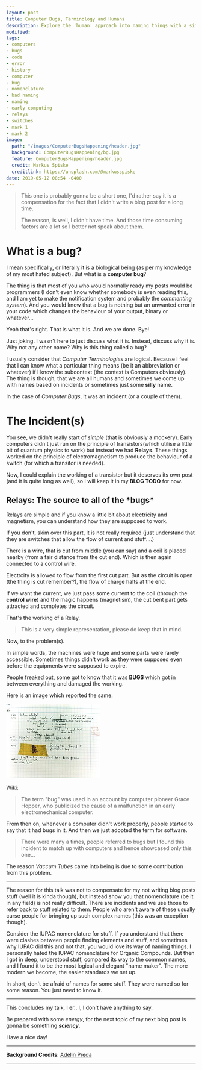```yaml
---
layout: post
title: Computer Bugs, Terminology and Humans
description: Explore the 'human' approach into naming things with a simple (computer history based) example.
modified:
tags:
- computers
- bugs
- code
- error
- history
- computer
- bug
- nomenclature
- bad naming
- naming
- early computing
- relays
- switches
- mark 1
- mark 2
image:
  path: "/images/ComputerBugsHappening/header.jpg"
  background: ComputerBugsHappening/bg.jpg
  feature: ComputerBugsHappening/header.jpg
  credit: Markus Spiske
  creditlink: https://unsplash.com/@markusspiske
date: 2019-05-12 08:54 -0400
---
```

> This one is probably gonna be a short one, I'd rather say it is a compensation for the fact that I didn't write a blog post for a long time.
> 
> The reason, is well, I didn't have time. And those time consuming factors are a lot so I better not speak about them.

# What is a bug?

I mean specifically, or literally it is a biological being (as per my knowledge of my most hated subject). But what is a **computer bug**?

The thing is that most of you who would normally ready my posts would be programmers (I don't even know whether somebody is even reading this, and I am yet to make the notification system and probably the *commenting system*). And you would know that a bug is nothing but an unwanted error in your code which changes the behaviour of your output, binary or whatever...

Yeah that's right. That is what it is. And we are done. Bye!

Just joking. I wasn't here to just discuss what it is. Instead, discuss why it is. Why not any other name? Why is this thing called a bug?

I usually consider that *Computer Terminologies* are logical. Because I feel that I can know what a particular thing means (be it an abbreviation or whatever) if I know the subcontext (the context is Computers obviously). The thing is though, that we are all humans and sometimes we come up with names based on incidents or sometimes just some **silly** name.

In the case of *Computer Bugs*, it was an incident (or a couple of them).

# The Incident(s)

You see, we didn't really start of *simple* (that is obviously a mockery). Early computers didn't just run on the principle of transistors(which utilise a little bit of quantum physics to work) but instead we had **Relays**. These things worked on the principle of electromagnetism to produce the behaviour of a switch (for which a transitor is needed).

Now, I could explain the working of a transistor but it deserves its own post (and it is quite long as well), so I will keep it in my **BLOG TODO** for now.

## Relays: The source to all of the \*bugs\*

Relays are simple and if you know a little bit about electricity and magnetism, you can understand how they are supposed to work.

If you don't, skim over this part, it is not really required (just understand that they are switches that allow the flow of current and stuff....)

There is a wire, that is cut from middle (you can say) and a coil is placed nearby (from a fair distance from the cut end). Which is then again connected to a control wire.

Electrcity is allowed to flow from the first cut part. But as the circuit is open (the thing is cut remember?), the flow of charge halts at the end.

If we want the current, we just pass some current to the coil (through the **control wire**) and the magic happens (magnetism), the cut bent part gets attracted and completes the circuit.

That's the working of a Relay.

> This is a very simple representation, please do keep that in mind.

Now, to the problem(s).

In simple words, the machines were huge and some parts were rarely accessible. Sometimes things didn't work as they were supposed even before the equipments were supposed to expire.

People freaked out, some got to know that it was <u>**BUGS**</u> which got in between everything and damaged the working.

Here is an image which reported the same:

![Bug Image](../images/ComputerBugsHappening/bug.jpg "A Moth Report")

Wiki:

> The term "bug" was used in an account by computer pioneer Grace Hopper, who publicized the cause of a malfunction in an early electromechanical computer.

From then on, whenever a computer didn't work properly, people started to say that it had bugs in it. And then we just adopted the term for software.

> There were many a times, people referred to bugs but I found this incident to match up with computers and hence showcased only this one...

The reason *Vaccum Tubes* came into being is due to some contribution from this problem.

---
The reason for this talk was not to compensate for my not writing blog posts stuff (well it is kinda though), but instead show you that nomenclature (be it in any field) is not really difficult. There are incidents and we use those to refer back to stuff related to them. People who aren't aware of these usually curse people for bringing up such complex names (this was an exception though).

Consider the IUPAC nomenclature for stuff. If you understand that there were clashes between people finding elements and stuff, and sometimes why IUPAC did this and not that, you would love its way of naming things. I personally hated the IUPAC nomenclature for Organic Compounds. But then I got in deep, understood stuff, compared its way to the common names, and I found it to be the most logical and elegant "name maker". The more modern we become, the easier standards we set up.

In short, don't be afraid of names for some stuff. They were named so for some reason. You just need to know it.

---

This concludes my talk, I er.. I, I don't have anything to say.


Be prepared with some *energy*, for the next topic of my next blog post is gonna be something ***sciency***.

Have a nice day!

---

**Background Credits**: [Adelin Preda](https://unsplash.com/@adelinpreda)

---
